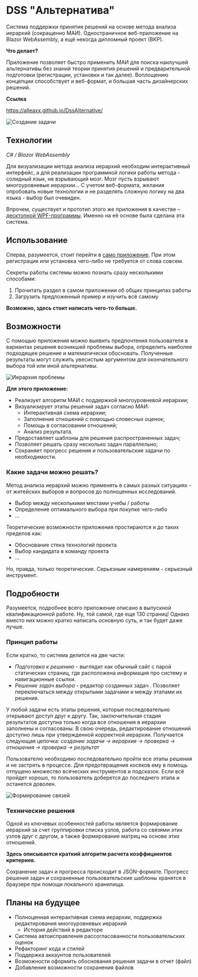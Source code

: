 # DSS "Альтернатива"
Система поддержки принятия решений на основе метода анализа иерархий (сокращенно МАИ). Одностраничное веб-приложение на Blazor WebAssembly, а ещё некогда дипломный проект (ВКР).

**Что делает?**

Приложение позволяет быстро применить МАИ для поиска наилучшей альтернативы без знаний теории принятия решений и предварительной подготовки (регистрации, установки и так далее).
Воплощению концепции способствует и веб-формат, и большая часть дизайнерских решений.

**Ссылка**

https://alleaxx.github.io/DssAlternative/

![Создание задачи](https://i.ibb.co/qB4ddc8/image.png)

## Технологии
*C# / Blazor WebAssembly*

Для визуализации метода анализа иерархий необходим интерактивный интерфейс, а для реализации программной логики работы метода - солидный язык, не взрывающий мозг. Мозг пусть взрывают многоуровневые иерархии… 
С учетом веб-формата, желания опробовать новые технологии и не разделять сложную логику на два языка - выбор был очевиден.

Впрочем, существует и прототип этого же приложения в качестве – [десктопной WPF-программы](https://github.com/Alleaxx/DSS/tree/master/DSSView). Именно на её основе была сделана эта система.

## Использование

Сперва, разумеется, стоит перейти в [само приложение](https://alleaxx.github.io/DssAlternative/). При этом регистрация или установка чего-либо не требуется от слова совсем.

Секреты работы системы можно познать сразу несколькими способами:
1. Прочитать раздел в самом приложении об общих принципах работы
2. Загрузить предложенный пример и изучить всё самому

**Возможно, здесь стоит написать чего-то больше.**



## Возможности
С помощью приложения можно выявить предпочтения пользователя в вариантах решения возникшей проблемы выбора, определить наиболее подходящее решение и математически обосновать. Полученные результаты могут служить увесистым аргументом для окончательного выбора той или иной альтернативы.

![Иерархия проблемы](https://i.ibb.co/wLJ0Vf4/image.png)

**Для этого приложение:**
- Реализует алгоритм МАИ с поддержкой многоуровневой иерархии;
- Визуализирует этапы решений задач согласно МАИ:
    - Интерактивная схема иерархии;
    - Заполнение отношений с помощью словесных оценок;
    - Помощь в согласовании отношений;
    - Анализ результата.
- Предоставляет шаблоны для решения распространенных задач;
- Позволяет решать сразу несколько задач параллельно;
- Сохраняет прогресс решения и пользовательские задачи по необходимости.

### Какие задачи можно решать?
Метод анализа иерархий можно применять в самых разных ситуациях - от житейских выборов и вопросов до полноценных исследований.
- Выбор между несколькими местами учебы / работы
- Определение оптимального выбора при покупке чего-либо
-  ...


Теоретические возможности приложения простираются и до таких пределов как:
- Обоснование стека технологий проекта
- Выбор кандидата в команду проекта
-  …

Но, правда, только теоретические. Серьезным намерениям - серьезный инструмент.

## Подробности
Разумеется, подробнее всего приложение описано в выпускной квалификационной работе. Ну, той самой, где еще 130 страниц! Однако вместо них можно кратко написать основную суть, и так будет даже лучше.

### Принцип работы
Если кратко, то система делится на две части:
- *Подготовка к решению* - выглядит как обычный сайт с парой статических страниц, где расположена информация про систему и навигационные ссылки.
- *Решение задач выбора* - редактор созданных задач . Позволяет переключаться между открытыми задачами и между этапами их решения. 

У любой задачи есть этапы решения, которые последовательно открывают доступ друг к другу. Так, заключительная стадия результатов доступна только когда все отношения в иерархии заполнены и согласованы. В свою очередь, редактирование отношений доступно лишь при утвержденной корректной иерархии. Получается следующая цепочка:
*создание задачи -> иерархия -> проверка -> отношения -> проверка -> результат*

Пользователю необходимо последовательно пройти все этапы решения и не застрять в процессе. Для предотвращения косяков ему в помощь отпущено множество всяческих инструментов и подсказок. Если всё пройдет хорошо, то пользователь доберется до последнего этапа и останется доволен.

![Формирование связей](https://i.ibb.co/589nyXc/image.png)


### Технические решения
Одной из ключевых особенностей работы является формирование иерархий за счет группировки списка узлов, работа со связями этих узлов друг с другом, а также формирование матриц на основе этих отношений.

**Здесь описывается краткий алгоритм расчета коэффициентов критериев.**

Сохранение задач и прогресса происходит в JSON-формате. Прогресс решения задач и сохраненные пользовательские шаблоны хранятся в браузере при помощи локального хранилища.

## Планы на будущее
- Полноценная интерактивная схема иерархии, поддержка редактирования многоуровневых иерархий
    - История действий в редакторе
- Система автоисправления рассогласованности пользовательских оценок
- Рефакторинг кода и стилей
- Поддержка аккаунтов пользователей
- Возможности оформить обоснования решения задачи в отчет (файл)
- Добавление возможности сохранения файлов
